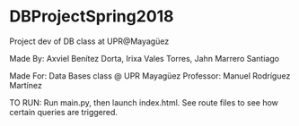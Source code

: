 # DBProjectSpring2018
Project dev of DB class at UPR@Mayagüez

Made By:
Axviel Benítez Dorta, 
Irixa Vales Torres, 
Jahn Marrero Santiago

Made For:
Data Bases class @ UPR Mayagüez
Professor: Manuel Rodríguez Martínez


TO RUN:
Run main.py, then launch index.html. See route files to see how certain queries are triggered.
